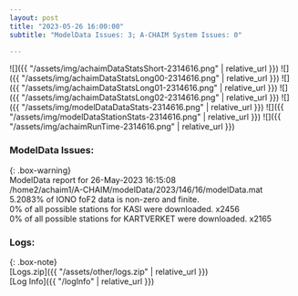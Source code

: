 ```yaml
---
layout: post
title: "2023-05-26 16:00:00"
subtitle: "ModelData Issues: 3; A-CHAIM System Issues: 0"

---
```


![]({{ "/assets/img/achaimDataStatsShort-2314616.png" | relative_url }})
![]({{ "/assets/img/achaimDataStatsLong00-2314616.png" | relative_url }})
![]({{ "/assets/img/achaimDataStatsLong01-2314616.png" | relative_url }})
![]({{ "/assets/img/achaimDataStatsLong02-2314616.png" | relative_url }})
![]({{ "/assets/img/modelDataDataStats-2314616.png" | relative_url }})
![]({{ "/assets/img/modelDataStationStats-2314616.png" | relative_url }})
![]({{ "/assets/img/achaimRunTime-2314616.png" | relative_url }})


### ModelData Issues:  
  
{: .box-warning}  
 ModelData report for 26-May-2023 16:15:08   
 /home2/achaim1/A-CHAIM/modelData/2023/146/16/modelData.mat   
 5.2083% of IONO foF2 data is non-zero and finite.   
 0% of all possible stations for KASI were downloaded. x2456   
 0% of all possible stations for KARTVERKET were downloaded. x2165   
  


### Logs:  
  
{: .box-note}  
[Logs.zip]({{ "/assets/other/logs.zip" | relative_url }})  
[Log Info]({{ "/logInfo" | relative_url }})  
